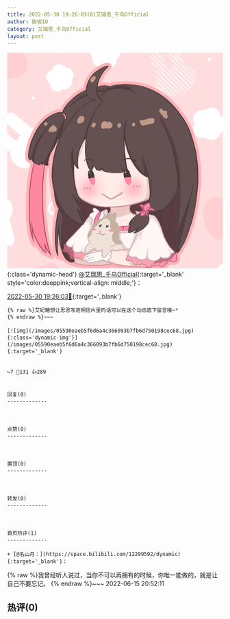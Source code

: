 ```yaml
---
title: 2022-05-30 19:26:03(0)艾瑞思_千鸟Official
author: 御坂IO
category: 艾瑞思_千鸟Official
layout: post
---
```


![img](/images/7e08840c56f251de28bdf766b647bd5fe9a5d50a.jpg){:class='dynamic-head'}
[@艾瑞思_千鸟Official](https://space.bilibili.com/1090010845/dynamic){:target='_blank' style='color:deeppink;vertical-align: middle;'}：

[2022-05-30 19:26:03🔗](https://t.bilibili.com/666027291665498185){:target='_blank'}

~~~
{% raw %}艾妃糖想让思思写进明信片里的话可以在这个动态底下留言哦~*
{% endraw %}~~~

[![img](/images/05590eaeb5f6d6a4c366093b7fb6d750198cec68.jpg){:class='dynamic-img'}](/images/05590eaeb5f6d6a4c366093b7fb6d750198cec68.jpg){:target='_blank'}


↪️7 💬131 👍289


回复(0)
-------------



点赞(0)
-------------



置顶(0)
-------------



转发(0)
-------------



首页热评(1)
-------------

+ [@名山月：](https://space.bilibili.com/12299592/dynamic){:target='_blank'}：
~~~
{% raw %}我曾经听人说过，当你不可以再拥有的时候，你唯一能做的，就是让自己不要忘记。
{% endraw %}~~~
2022-06-15 20:52:11


热评(0)
-------------



